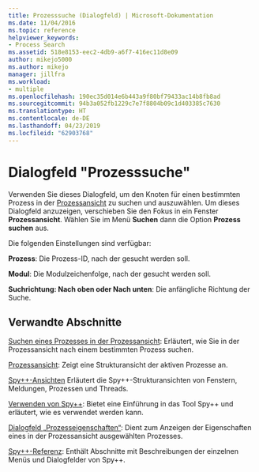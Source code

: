 ```yaml
---
title: Prozesssuche (Dialogfeld) | Microsoft-Dokumentation
ms.date: 11/04/2016
ms.topic: reference
helpviewer_keywords:
- Process Search
ms.assetid: 518e8153-eec2-4db9-a6f7-416ec11d8e09
author: mikejo5000
ms.author: mikejo
manager: jillfra
ms.workload:
- multiple
ms.openlocfilehash: 190ec35d014e6b443a9f80bf79433ac14b8fb8ad
ms.sourcegitcommit: 94b3a052fb1229c7e7f8804b09c1d403385c7630
ms.translationtype: HT
ms.contentlocale: de-DE
ms.lasthandoff: 04/23/2019
ms.locfileid: "62903768"
---
```

# <a name="process-search-dialog-box"></a>Dialogfeld "Prozesssuche"
Verwenden Sie dieses Dialogfeld, um den Knoten für einen bestimmten Prozess in der [Prozessansicht](../debugger/processes-view.md) zu suchen und auszuwählen. Um dieses Dialogfeld anzuzeigen, verschieben Sie den Fokus in ein Fenster **Prozessansicht**. Wählen Sie im Menü **Suchen** dann die Option **Prozess suchen** aus.

 Die folgenden Einstellungen sind verfügbar:

 **Prozess**: Die Prozess-ID, nach der gesucht werden soll.

 **Modul**: Die Modulzeichenfolge, nach der gesucht werden soll.

 **Suchrichtung: Nach oben oder Nach unten**: Die anfängliche Richtung der Suche.

## <a name="related-sections"></a>Verwandte Abschnitte
 [Suchen eines Prozesses in der Prozessansicht](../debugger/how-to-search-for-a-process-in-processes-view.md): Erläutert, wie Sie in der Prozessansicht nach einem bestimmten Prozess suchen.

 [Prozessansicht](../debugger/processes-view.md): Zeigt eine Strukturansicht der aktiven Prozesse an.

 [Spy++-Ansichten](../debugger/spy-increment-views.md) Erläutert die Spy++-Strukturansichten von Fenstern, Meldungen, Prozessen und Threads.

 [Verwenden von Spy++](../debugger/using-spy-increment.md): Bietet eine Einführung in das Tool Spy++ und erläutert, wie es verwendet werden kann.

 [Dialogfeld „Prozesseigenschaften“](../debugger/process-properties-dialog-box.md): Dient zum Anzeigen der Eigenschaften eines in der Prozessansicht ausgewählten Prozesses.

 [Spy++-Referenz](../debugger/spy-increment-reference.md): Enthält Abschnitte mit Beschreibungen der einzelnen Menüs und Dialogfelder von Spy++.